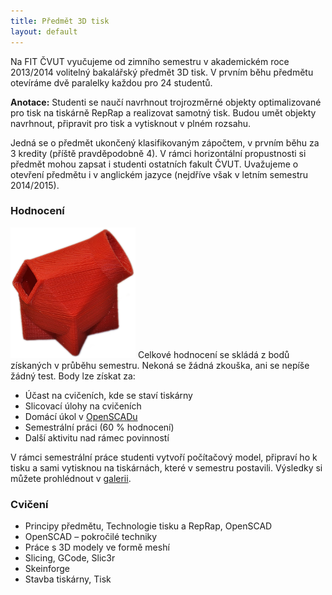 ```yaml
---
title: Předmět 3D tisk
layout: default
---
```


Na FIT ČVUT vyučujeme od zimního semestru v akademickém roce 2013/2014 volitelný bakalářský předmět 3D tisk. V prvním běhu předmětu otevíráme dvě paralelky každou pro 24 studentů.

**Anotace:** Studenti se naučí navrhnout trojrozměrné objekty optimalizované pro tisk na tiskárně RepRap a realizovat samotný tisk. Budou umět objekty navrhnout, připravit pro tisk a vytisknout v plném rozsahu.

Jedná se o předmět ukončený klasifikovaným zápočtem, v prvním běhu za 3 kredity (příště pravděpodobně 4). V rámci horizontální propustnosti si předmět mohou zapsat i studenti ostatních fakult ČVUT. Uvažujeme o otevření předmětu i v anglickém jazyce (nejdříve však v letním semestru 2014/2015).

### Hodnocení

![BI-3DT](images/prints/bi-3dt.png) Celkové hodnocení se skládá z bodů získaných v průběhu semestru. Nekoná se žádná zkouška, ani se nepíše žádný test. Body lze získat za:

 * Účast na cvičeních, kde se staví tiskárny
 * Slicovací úlohy na cvičeních
 * Domácí úkol v [OpenSCADu](aplikace)
 * Semestrální práci (60 % hodnocení)
 * Další aktivitu nad rámec povinností

V rámci semestrální práce studenti vytvoří počítačový model, připraví ho k tisku a sami vytisknou na tiskárnách, které v semestru postavili. Výsledky si můžete prohlédnout v [galerii](galerie).

### Cvičení

 * Principy předmětu, Technologie tisku a RepRap, OpenSCAD
 * OpenSCAD – pokročilé techniky
 * Práce s 3D modely ve formě meshí
 * Slicing, GCode, Slic3r
 * Skeinforge
 * Stavba tiskárny, Tisk
